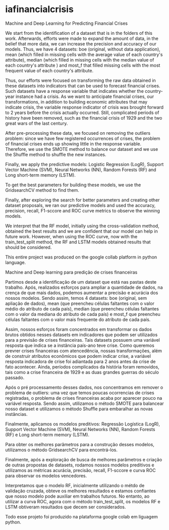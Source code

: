 # iafinancialcrisis
Machine and Deep Learning for Predicting Financial Crises

We start from the identification of a dataset that is in the folders of this work. Afterwards, efforts were made to expand the amount of data, in the belief that more data, we can increase the precision and accuracy of our models. Thus, we have 4 datasets: boe (original, without data application), mean (which filled in missing cells with the average value of each country's attribute), median (which filled in missing cells with the median value of each country's attribute ) and most_f that filled missing cells with the most frequent value of each country's attribute.

Thus, our efforts were focused on transforming the raw data obtained in these datasets into indicators that can be used to forecast financial crises. Such datasets have a response variable that indicates whether the country-year instance had a crisis. As we want to anticipate financial crises, our transformations, in addition to building economic attributes that may indicate crisis, the variable response indicator of crisis was brought forward to 2 years before the crisis actually occurred. Still, complicated periods of history have been removed, such as the financial crisis of 1929 and the two great wars of the last century.

After pre-processing these data, we focused on removing the outliers problem: since we have few registered occurrences of crises, the problem of financial crises ends up showing little in the response variable. Therefore, we use the SMOTE method to balance our dataset and we use the Shuffle method to shuffle the new instances.

Finally, we apply the predictive models: Logistic Regression (LogR), Support Vector Machine (SVM), Neural Networks (NN), Random Forests (RF) and Long short-term memory (LSTM).

To get the best parameters for building these models, we use the GridsearchCV method to find them.

Finally, after exploring the search for better parameters and creating other dataset proposals, we ran our predictive models and used the accuracy, precision, recall, F1-sccore and ROC curve metrics to observe the winning models.

We interpret that the RF model, initially using the cross-validation method, obtained the best results and we are confident that our model can help in future work. However, when using the ROC curve, now with the train_test_split method, the RF and LSTM models obtained results that should be considered.

This entire project was produced on the google collab platform in python language.

Machine and Deep learning para predição de crises financeiras

Partimos desde a identificação de um dataset que está nas pastas deste trabalho. Após, realizados esforços para ampliar a quantidade de dados, na crença de que mais dados, podemos aumentar a precisão e acurácia dos nossos modelos. Sendo assim, temos 4 datasets: boe (original, sem apliação de dados), mean (que preencheu células faltantes com o valor médio do atributo de cada país), median (que preencheu células faltantes com o valor da mediana do atributo de cada país) e most_f que preencheu células faltantes com o valor mais frequente do atributo de cada país.

Assim, nossos esforços foram concentrados em transformar os dados brutos obtidos nesses datasets em indicadores que podem ser utilizados para a previsão de crises financeiras. Tais datasets possuem uma variável resposta que indica se a instância país-ano teve crise. Como queremos prevrer crises financeiras com atencedência, nossas transformações, além de construir atributos econômicos que podem indicar crise, a variável resposta indicadora de crise foi adiantada para 2 anos antes da crise de fato acontecer. Ainda, períodos complicados da história foram removidos, tais como a crise financeira de 1929 e as duas grandes guerras do século passado.

Após o pré processamento desses dados, nos concentramos em remover o problema de outliers: uma vez que temos poucas ocorrencias de crises registradas, o problema de crises financeiras acaba por aparecer pouco na variável resposta. Sendo assim, utilizamos o método SMOTE para balancear nosso dataset e utilizamos o método Shuffle para embaralhar as novas instâncias.

Finalmente, aplicamos os modelos preditivos: Regressão Logística (LogR), Support Vector Machine (SVM), Neural Networks (NN), Random Forests (RF) e Long short-term memory (LSTM).

Para obter os melhores parâmetros para a construção desses modelos, utilizamos o método GridsearchCV para encontrá-los.

Finalmente, após a exploração de busca de melhores parâmetros e criação de outras propostas de datasets, rodamos nossos modelos preditivos e utilizamos as métricas acurácia, precisão, recall, F1-sccore e curva ROC para observar os modelos vencedores.

Interpretamos que o modelo RF, inicialmente utilizando o métdo de validação cruzada, obteve os melhores resultados e estamos confiantes que nosso modelo pode auxiliar em trabalhos futuros. No entanto, ao utilizar a curva ROC, agora com o método train_test_split, os modelos RF e LSTM obtiveram resultados que decem ser considerados.

Todo esse projeto foi produzido na plataforma google colab em liguagem python.
